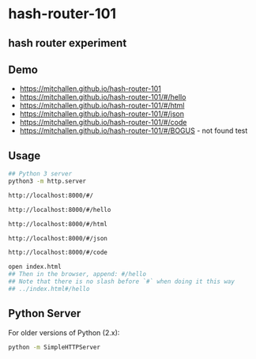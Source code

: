 hash-router-101
==
hash router experiment 
--

## Demo

* https://mitchallen.github.io/hash-router-101
* https://mitchallen.github.io/hash-router-101/#/hello
* https://mitchallen.github.io/hash-router-101/#/html
* https://mitchallen.github.io/hash-router-101/#/json
* https://mitchallen.github.io/hash-router-101/#/code
* https://mitchallen.github.io/hash-router-101/#/BOGUS - not found test

## Usage 

```sh
## Python 3 server
python3 -m http.server

http://localhost:8000/#/

http://localhost:8000/#/hello

http://localhost:8000/#/html

http://localhost:8000/#/json

http://localhost:8000/#/code

```

```sh
open index.html
## Then in the browser, append: #/hello
## Note that there is no slash before `#` when doing it this way
## ../index.html#/hello
```

## Python Server

For older versions of Python (2.x):

```sh
python -m SimpleHTTPServer
```